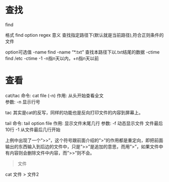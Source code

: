
# 查找

find

格式		find <path> option regex 
意义 	查找指定路径下(默认就是当前路径),符合正则条件的文件

option可选值
-name
find -name “*.txt” 
查找本路径下以.txt结尾的数据
-ctime
find /etc -ctime -1
-n指n天以内，+n指n天以前



# 查看

cat/tac
	命令:	cat   file  (-n)
	作用:	从头开始查看全文  
	参数:	
   -n 显示行号

tac 其实是cat的反写，同样的功能也是反向打印文件的内容到屏幕上。

tail
	命令:	tail  option  file 
作用:	显示文件末尾几行
	参数:	
  -f 	      动态显示文件 文件最后10行
			-1 	    从文件最后几行开始  






上例中出现了一个”>>”，这个符号跟前面介绍的”>”的作用都是重定向，即把前面输出的东西输入到后边的文件中，只是”>>”是追加的意思，而用”>”，如果文件中有内容则会删除文件中内容，而”>>”则不会。

> 文件

cat  文件 > 文件2